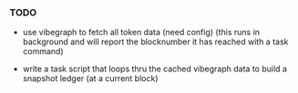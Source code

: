 ### TODO 


  - use vibegraph to fetch all token data (need config) (this runs in background and will report the blocknumber it has reached with a task command) 


  - write a task script that loops thru the cached vibegraph data to build a snapshot ledger (at a current block) 